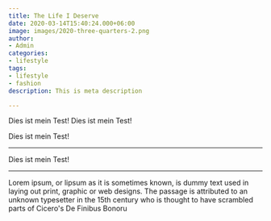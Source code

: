 ```yaml
---
title: The Life I Deserve
date: 2020-03-14T15:40:24.000+06:00
image: images/2020-three-quarters-2.png
author:
- Admin
categories:
- lifestyle
tags:
- lifestyle
- fashion
description: This is meta description

---
```

Dies ist mein Test! Dies ist mein Test!

Dies ist mein Test!

***

Dies ist mein Test!

***

Lorem ipsum, or lipsum as it is sometimes known, is dummy text used in laying out print, graphic or web designs. The passage is attributed to an unknown typesetter in the 15th century who is thought to have scrambled parts of Cicero's De Finibus Bonoru